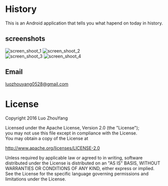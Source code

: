 # History  
This is an Android application that tells you what hapend on today in history.  

## screenshots  
![screen_shoot_1](https://github.com/StupidL/History/blob/master/art/Screenshot_20160819-174125.png)
![screen_shoot_2](https://github.com/StupidL/History/blob/master/art/Screenshot_20160819-174141.png)  
![screen_shoot_3](https://github.com/StupidL/History/blob/master/art/Screenshot_20160819-174148.png)
![screen_shoot_4](https://github.com/StupidL/History/blob/master/art/Screenshot_20160819-174201.png)  

## Email  
luozhouyang0528@gmail.com  

# License  
Copyright 2016 Luo ZhouYang

Licensed under the Apache License, Version 2.0 (the "License");  
you may not use this file except in compliance with the License.  
You may obtain a copy of the License at

   http://www.apache.org/licenses/LICENSE-2.0

Unless required by applicable law or agreed to in writing, software
distributed under the License is distributed on an "AS IS" BASIS,
WITHOUT WARRANTIES OR CONDITIONS OF ANY KIND, either express or implied.
See the License for the specific language governing permissions and
limitations under the License.

